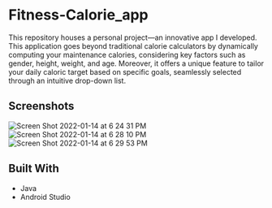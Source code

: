 # Fitness-Calorie_app
This repository houses a personal project—an innovative app I developed. This application goes beyond traditional calorie calculators by dynamically computing your maintenance calories, considering key factors such as gender, height, weight, and age. Moreover, it offers a unique feature to tailor your daily caloric target based on specific goals, seamlessly selected through an intuitive drop-down list.
## Screenshots 
![Screen Shot 2022-01-14 at 6 24 31 PM](https://user-images.githubusercontent.com/77250519/149598182-19ce4502-d399-49d6-9be9-bfca21575516.png)
![Screen Shot 2022-01-14 at 6 28 10 PM](https://user-images.githubusercontent.com/77250519/149598203-5ea8dd0e-f0ef-48a8-aca8-30b56edc2fec.png)
![Screen Shot 2022-01-14 at 6 29 53 PM](https://user-images.githubusercontent.com/77250519/149598215-9c3021b6-c8d4-4435-a45a-7d1df61b8a12.png)
## Built With
* Java
* Android Studio 
